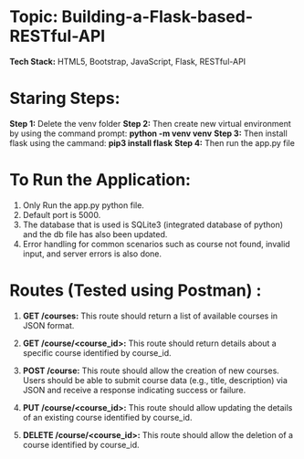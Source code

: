 # Topic: Building-a-Flask-based-RESTful-API

**Tech Stack:**  HTML5, Bootstrap, JavaScript, Flask, RESTful-API

# **Staring Steps:**

**Step 1:**  Delete the venv folder
**Step 2:** Then create new virtual environment by using the command prompt: **python -m venv venv**
**Step 3:** Then install flask using the cammand: **pip3 install flask**
**Step 4:** Then run the app.py file


# **To Run the Application:**

1. Only Run the app.py python file.
2. Default port is 5000.
3. The database that is used is SQLite3 (integrated database of python) and the db file has also been updated.
4. Error handling for common scenarios such as course not found, invalid input, and server errors is also done.

# **Routes (Tested using Postman) :**

1. **GET /courses:** This route should return a list of available courses in JSON format.

2. **GET /course/<course_id>:** This route should return details about a specific course identified by course_id. 

3. **POST /course:** This route should allow the creation of new courses. Users should be able to submit course data (e.g., title, description) via JSON and receive a response indicating success or failure. 

4. **PUT /course/<course_id>:** This route should allow updating the details of an existing course identified by course_id. 

5. **DELETE /course/<course_id>:** This route should allow the deletion of a course identified by course_id.

